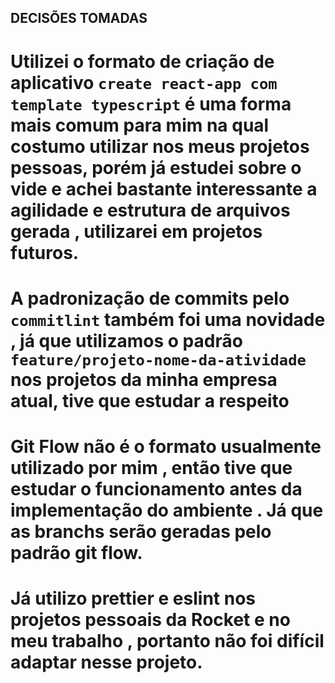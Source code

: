 ## DECISÕES TOMADAS

# Utilizei o formato de criação de aplicativo `create react-app com template typescript` é uma forma mais comum para mim na qual costumo utilizar nos meus projetos pessoas, porém já estudei sobre o vide e achei bastante interessante a agilidade e estrutura de arquivos gerada , utilizarei em projetos futuros.
# A padronização de commits pelo `commitlint` também foi uma novidade  , já que utilizamos o padrão `feature/projeto-nome-da-atividade` nos projetos da minha empresa atual, tive que estudar a respeito
# Git Flow não é o formato usualmente utilizado por mim , então tive que estudar o funcionamento antes da implementação do ambiente . Já que as branchs serão geradas pelo padrão git flow.
# Já utilizo prettier e eslint nos projetos pessoais da Rocket e no meu trabalho , portanto não foi difícil adaptar nesse projeto.  

